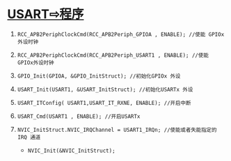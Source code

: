 # [USART⇨程序](_Study\STM32\1\project\usart.md)


1. `RCC_APB2PeriphClockCmd(RCC_APB2Periph_GPIOA , ENABLE); //使能 GPIOx外设时钟`

2. `RCC_APB2PeriphClockCmd(RCC_APB2Periph_USART1 , ENABLE); //使能 GPIOx外设时钟`

3. `GPIO_Init(GPIOA, &GPIO_InitStruct); //初始化GPIOx 外设`

4. `USART_Init(USART1, &USART_InitStruct); //初始化USARTx 外设`

5. `USART_ITConfig( USART1,USART_IT_RXNE, ENABLE); //开启中断`

6. `USART_Cmd(USART1 , ENABLE); //开启USARTx`

7. `NVIC_InitStruct.NVIC_IRQChannel = USART1_IRQn; //使能或者失能指定的 IRQ 通道`

   - `NVIC_Init(&NVIC_InitStruct);`

     